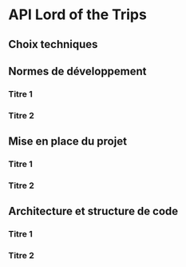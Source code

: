 # API Lord of the Trips

## Choix techniques

## Normes de développement

### Titre 1


### Titre 2

## Mise en place du projet

### Titre 1


### Titre 2


## Architecture et structure de code

### Titre 1

### Titre 2

